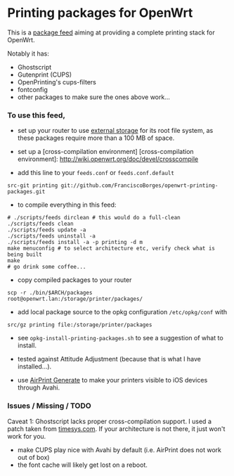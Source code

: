 # Printing packages for OpenWrt

This is a [package feed] aiming at providing a complete printing stack
for OpenWrt.

Notably it has:
- Ghostscript
- Gutenprint (CUPS)
- OpenPrinting's cups-filters
- fontconfig
- other packages to make sure the ones above work...

[package feed]: http://wiki.openwrt.org/doc/devel/feeds

[timesys.com]: http://repository.timesys.com/buildsources/g/ghostscript/

### To use this feed,

- set up your router to use [external storage] for its root file
  system, as these packages require more than a 100 MB of space.

[external storage]: http://wiki.openwrt.org/doc/howto/extroot

- set up a [cross-compilation environment]
[cross-compilation environment]: http://wiki.openwrt.org/doc/devel/crosscompile

- add this line to your `feeds.conf` or `feeds.conf.default`

```
src-git printing git://github.com/FranciscoBorges/openwrt-printing-packages.git
```

- to compile everything in this feed:

```
# ./scripts/feeds dirclean # this would do a full-clean
./scripts/feeds clean
./scripts/feeds update -a
./scripts/feeds uninstall -a
./scripts/feeds install -a -p printing -d m
make menuconfig # to select architecture etc, verify check what is being built
make
# go drink some coffee...
```

- copy compiled packages to your router

```
scp -r ./bin/$ARCH/packages root@openwrt.lan:/storage/printer/packages/
```

- add local package source to the opkg configuration `/etc/opkg/conf` with

```
src/gz printing file:/storage/printer/packages
```

- see `opkg-install-printing-packages.sh` to see a suggestion of what to install.

- tested against Attitude Adjustment (because that is what I have installed...).

- use [AirPrint Generate] to make your printers visible to iOS devices through Avahi.

[AirPrint Generate]: https://github.com/tjfontaine/airprint-generate

### Issues / Missing / TODO

Caveat 1: Ghostscript lacks proper cross-compilation support. I used a
patch taken from [timesys.com]. If your architecture is not there, it
just won't work for you.

- make CUPS play nice with Avahi by default (i.e. AirPrint does not work out of box)
- the font cache will likely get lost on a reboot.
